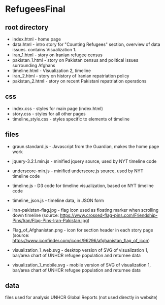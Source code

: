# RefugeesFinal

## root directory
* index.html - home page
* data.html - intro story for "Counting Refugees" section, overview of data issues. contains Visualization 1.
* iran_1.html - story on Iranian refugee census
* pakistan_1.html - story on Pakistan census and political issues surrounding Afghans
* timeline.html - Visualization 2, timeline
* iran_2.html - story on history of Iranian repatriation policy
* pakistan_2.html - story on recent Pakistani repatriation operations

## css
* index.css - styles for main page (index.html)
* story.css - styles for all other pages
* timeline_style.css - styles specific to elements of timeline

## files
* graun.standard.js - Javascript from the Guardian, makes the home page work
* jquery-3.2.1.min.js	- minified jquery source, used by NYT timeline code
* underscore-min.js - minified underscore.js source, used by NYT timeline code
* timeline.js	- D3 code for timeline visualization, based on NYT timeline code
* timeline_json.js - timeline data, in JSON form

* iran-pakistan-flag.jpg - flag icon used as floating marker when scrolling down timeline (source: https://www.crossed-flag-pins.com/Friendship-Pins/Iran/Flag-Pins-Iran-Pakistan.jpg)
* Flag_of_Afghanistan.png	- icon for section header in each story page (source: https://www.iconfinder.com/icons/96296/afghanistan_flag_of_icon)

* visualization_1_web.svg	- desktop version of SVG of visualization 1, bar/area chart of UNHCR refugee population and returnee data
* visualization_1_mobile.svg	- mobile version of SVG of visualization 1, bar/area chart of UNHCR refugee population and returnee data

## data
files used for analysis UNHCR Global Reports (not used directly in website)
